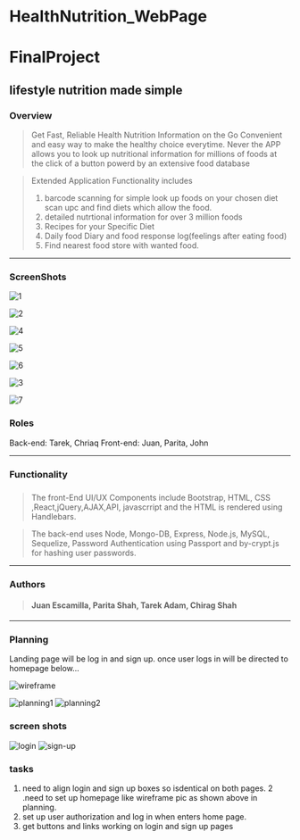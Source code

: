 # HealthNutrition_WebPage
# FinalProject
 ## lifestyle nutrition made simple
### Overview
>Get Fast, Reliable Health Nutrition Information on the Go
Convenient and easy way to  make the healthy choice everytime. 
Never 
the APP allows you to look up nutritional information for millions of foods at the click of a button
powerd by an extensive food database 

>Extended Application Functionality includes
>1. barcode scanning for simple look up foods on your chosen diet scan upc and find diets which allow the food.
>2. detailed nutrtional information  for over 3 million foods
>3. Recipes for your Specific Diet
>4. Daily food Diary and food response log(feelings after eating food)
>5. Find nearest food store with wanted food.
___
### ScreenShots
![1](https://user-images.githubusercontent.com/25464867/30345146-0e710334-97d2-11e7-8054-7221ea7de2a0.png)

![2](https://user-images.githubusercontent.com/25464867/30345149-11343884-97d2-11e7-9f6b-e8d739467f2a.png)

![4](https://user-images.githubusercontent.com/25464867/30345153-16e8cf9c-97d2-11e7-9d9b-c2a103c68454.png)

![5](https://user-images.githubusercontent.com/25464867/30345154-16ed8c6c-97d2-11e7-8bd9-85aba2dc369a.png)

![6](https://user-images.githubusercontent.com/25464867/30345152-16e906e2-97d2-11e7-8a4d-1c4814d06fe9.png)

![3](https://user-images.githubusercontent.com/25464867/30345155-16ee5322-97d2-11e7-885e-d79ff367d0cc.png)

![7](https://user-images.githubusercontent.com/25464867/30345165-1ab8af48-97d2-11e7-9ffd-e39479525a75.png)



### Roles
Back-end: Tarek, Chriaq
Front-end: Juan, Parita, John

___
### Functionality
#####
>The front-End UI/UX Components include Bootstrap, HTML, CSS ,React,jQuery,AJAX,API, javascrript and the HTML is rendered using Handlebars.


>The back-end uses Node, Mongo-DB, Express, Node.js, MySQL, Sequelize, Password Authentication using Passport and by-crypt.js for hashing user passwords.
___
### Authors

>#### Juan Escamilla, Parita Shah, Tarek Adam, Chirag Shah

___

### Planning
Landing page will be log in and sign up. once user logs in will be directed to homepage below...

![wireframe](https://user-images.githubusercontent.com/25464867/29894528-9714530a-8da3-11e7-87bc-6a6893002df6.png)




![planning1](https://user-images.githubusercontent.com/25464867/29833362-2bb4bc8e-8cb9-11e7-8604-f379fcb4a154.JPG)
![planning2](https://user-images.githubusercontent.com/25464867/29833367-329001da-8cb9-11e7-9a04-d4a99877beec.JPG)
### screen shots
![login](https://user-images.githubusercontent.com/25464867/29897967-74ba5440-8db1-11e7-9dc7-62004a08d41c.png)
![sign-up](https://user-images.githubusercontent.com/25464867/29897969-7769a9de-8db1-11e7-957c-fca683559e10.png)
### tasks


1. need to align login and sign up boxes so isdentical on both pages. 
2 .need to set up homepage like wireframe pic as shown above in planning.
3. set up user authorization and log in when enters home page. 
4. get buttons and links working on login and sign up pages


